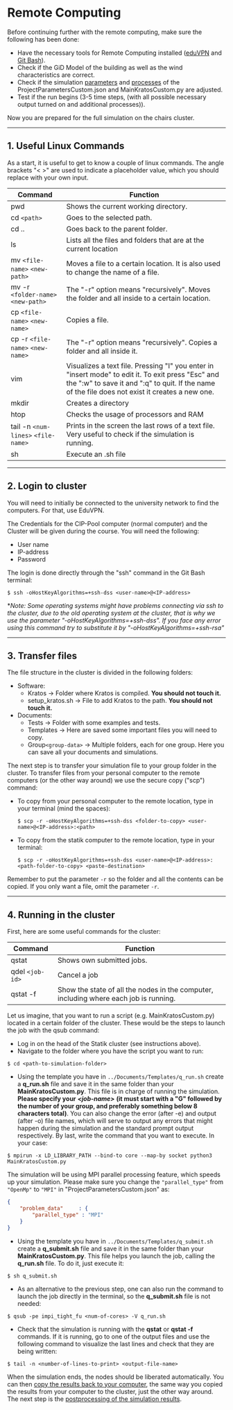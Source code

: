 # Remote Computing
Before continuing further with the remote computing, make sure the following has been done:
- Have the necessary tools for Remote Computing installed ([eduVPN](https://github.com/akodakkal/SWE_TechnicalGuide/blob/main/pages/Kratos/Workshops/Hitchhiker_Guide_SWE/Installation%20Guides/Remote_Computing.md#vpn) and [Git Bash](https://github.com/akodakkal/SWE_TechnicalGuide/blob/main/pages/Kratos/Workshops/Hitchhiker_Guide_SWE/Installation%20Guides/Remote_Computing.md#secure-shell-ssh-client)).
- Check if the GiD Model of the building as well as the wind characteristics are correct.
- Check if the simulation [parameters](Preprocessing.md#3-simulation-parameters) and [processes](Preprocessing.md#2-processes) of the ProjectParametersCustom.json and MainKratosCustom.py are adjusted.
- Test if the run begins (3-5 time steps, (with all possible necessary output turned on and additional processes)).

Now you are prepared for the full simulation on the chairs cluster.

___
## 1. Useful Linux Commands
As a start, it is useful to get to know a couple of linux commands. The angle brackets "< >" are used to indicate a placeholder value, which you should replace with your own input.

| Command | Function | 
| -------- | -------- |
| pwd | Shows the current working directory. | 
| cd `<path>` | Goes to the selected path. | 
| cd .. | Goes back to the parent folder. | 
| ls | Lists all the files and folders that are at the current location | 
| mv `<file-name>` `<new-path>` | Moves a file to a certain location. It is also used to change the name of a file. | 
| mv -r `<folder-name>` `<new-path>` | The "-r" option means "recursively". Moves the folder and all inside to a certain location. | 
| cp `<file-name>` `<new-name>` | Copies a file. | 
| cp -r `<file-name>` `<new-name>` | The "-r" option means "recursively". Copies a folder and all inside it. | 
| vim | Visualizes a text file. Pressing "I" you enter in "insert mode" to edit it. To exit press "Esc" and the ":w" to save it and ":q" to quit. If the name of the file does not exist it creates a new one. | 
| mkdir | Creates a directory | 
| htop | Checks the usage of processors and RAM | 
| tail -n `<num-lines>` `<file-name>` | Prints in the screen the last <num-lines> rows of a text file. Very useful to check if the simulation is running. | 
| sh | Execute an .sh file | 

___
## 2. Login to cluster
 
You will need to initially be connected to the university network to find the computers. For that, use EduVPN.

The Credentials for the CIP-Pool computer (normal computer) and the Cluster will be given during the course. You will need the following:

- User name
- IP-address
- Password

The login is done directly through the "ssh" command in the Git Bash terminal:

```shell
$ ssh -oHostKeyAlgorithms=+ssh-dss <user-name>@<IP-address>
```

**Note: Some operating systems might have problems connecting via ssh to the cluster, due to the old operating system at the cluster, that is why we use the parameter "-oHostKeyAlgorithms=+ssh-dss". If you face any error using this command try to substitute it by "-oHostKeyAlgorithms=+ssh-rsa"*


___
## 3. Transfer files
  
The file structure in the cluster is divided in the following folders:
- Software:
  - Kratos &rarr; Folder where Kratos is compiled. **You should not touch it.**
  - setup_kratos.sh &rarr; File to add Kratos to the path. **You should not touch it.**
- Documents:
  - Tests &rarr; Folder with some examples and tests.
  - Templates &rarr; Here are saved some important files you will need to copy.
  - Group`<group-data>` &rarr; Multiple folders, each for one group. Here you can save all your documents and simulations.
  
The next step is to transfer your simulation file to your group folder in the cluster. To transfer files from your personal computer to the remote computers (or the other way around) we use the secure copy ("scp") command:
  
- To copy from your personal computer to the remote location, type in your terminal (mind the spaces):
  ```shell  
  $ scp -r -oHostKeyAlgorithms=+ssh-dss <folder-to-copy> <user-name>@<IP-address>:<path>
  ```

- To copy from the statik computer to the remote location, type in your terminal:
  ```shell
  $ scp -r -oHostKeyAlgorithms=+ssh-dss <user-name>@<IP-address>:<path-folder-to-copy> <paste-destination>
  ```
  
Remember to put the parameter `-r` so the folder and all the contents can be copied. If you only want a file, omit the parameter `-r`. 

___
## 4. Running in the cluster

First, here are some useful commands for the cluster:

| Command | Function | 
| -------- | -------- |
| qstat | Shows own submitted jobs. | 
| qdel `<job-id>` | Cancel a job | 
| qstat -f | Show the state of all the nodes in the computer, including where each job is running.| 

Let us imagine, that you want to run a script (e.g. MainKratosCustom.py) located in a certain folder of the cluster. These would be the steps to launch the job with the qsub command:

- Log in on the head of the Statik cluster (see instructions above).
- Navigate to the folder where you have the script you want to run:
```shell
$ cd <path-to-simulation-folder>
```
- Using the template you have in `../Documents/Templates/q_run.sh` create a **q_run.sh** file and save it in the same folder than your **MainKratosCustom.py**. This file is in charge of running the simulation. **Please specify your** ***\<job-name\>*** **(it must start with a "G" followed by the number of your group, and preferably something below 8 characters total)**. You can also change the error (after -e) and output (after -o) file names, which will serve to output any errors that might happen during the simulation and the standard prompt output respectively. By last, write the command that you want to execute. In your case: 
```shell
$ mpirun -x LD_LIBRARY_PATH --bind-to core --map-by socket python3 MainKratosCustom.py
```
The simulation will be using MPI parallel processing feature, which speeds up your simulation. Please make sure you change the `"parallel_type"` from `"OpenMp"` to `"MPI"` in "ProjectParametersCustom.json" as:
```json
{
    "problem_data"     : {
        "parallel_type" : "MPI"
    }
}
```

- Using the template you have in `../Documents/Templates/q_submit.sh` create a **q_submit.sh** file and save it in the same folder than your **MainKratosCustom.py**. This file helps you launch the job, calling the **q_run.sh** file. To do it, just execute it:
```shell
$ sh q_submit.sh
```

- As an alternative to the previous step, one can also run the command to launch the job directly in the terminal, so the **q_submit.sh** file is not needed:
```shell
$ qsub -pe impi_tight_fu <num-of-cores> -V q_run.sh
```

- Check that the simulation is running with the **qstat** or **qstat -f** commands. If it is running, go to one of the output files and use the following command to visualize the last lines and check that they are being written:
```shell
$ tail -n <number-of-lines-to-print> <output-file-name>
```   

When the simulation ends, the nodes should be liberated automatically. You can then [copy the results back to your computer](#3-transfer-files), the same way you copied the results from your computer to the cluster, just the other way around. The next step is the [postprocessing of the simulation results](Postprocessing.md).


